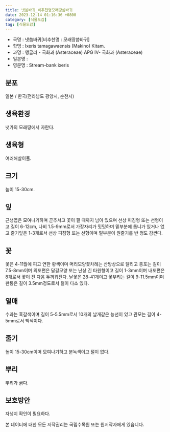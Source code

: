 ```yaml
---
title: 냇씀바귀_비추천명모래땅씀바귀
date: 2023-12-14 01:16:36 +0800
category: [식물도감]
tag: [식물도감]
---
```




- 국명 : 냇씀바귀[비추천명 : 모래땅씀바귀]
- 학명 : Ixeris tamagawaensis (Makino) Kitam.
- 과명 : 앵글러 - 국화과 (Asteraceae) APG Ⅳ- 국화과 (Asteraceae)
- 일본명 : 
- 영문명 : Stream-bank ixeris


## 분포
일본 / 한국(전라남도 광양시, 순천시) 
## 생육환경
냇가의 모래땅에서 자란다.
## 생육형
여러해살이풀.
## 크기
높이 15-30cm.
## 잎
근생엽은 모여나기하며 곧추서고 꽃이 필 때까지 남아 있으며 선상 피침형 또는 선형이고 길이 6-12cm, 나비 1.5-9mm로서 가장자리가 밋밋하며 밑부분에 톱니가 있거나 없고 줄기잎은 1-3개로서 선상 피침형 또는 선형이며 밑부분이 원줄기를 반 정도 감싼다.
## 꽃
꽃은 4-11월에 피고 연한 황색이며 머리모양꽃차례는 산방상으로 달리고 총포는 길이 7.5-8mm이며 외포편은 달걀모양 또는 난상 긴 타원형이고 길이 1-3mm이며 내포편은 8개로서 꽃이 진 다음 두꺼워진다. 낱꽃은 28-41개이고 꽃부리는 길이 9-11.5mm이며 판통은 길이 3.5mm정도로서 털이 다소 있다.
## 열매
수과는 흑갈색이며 길이 5-5.5mm로서 10개의 날개같은 능선이 있고 관모는 길이 4-5mm로서 백색이다.
## 줄기
높이 15-30cm이며 모여나기하고 분녹색이고 털이 없다.
## 뿌리
뿌리가 굵다.
## 보호방안
자생지 확인이 필요하다.






본 데이터에 대한 모든 저작권리는 국립수목원 또는 원저작자에게 있습니다.
